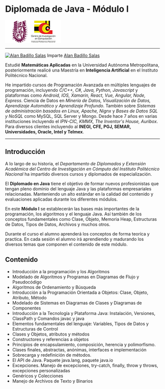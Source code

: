 # Diplomada de Java - Módulo I

[![CIC Logo](./notas/figuras/logo.png)](https://www.cic.ipn.mx)

---

[![Alan Badillo Salas](https://avatars.githubusercontent.com/u/79223578?s=40&v=4 "Alan Badillo Salas")](https://github.com/dragonnomada) Imparte [Alan Badillo Salas](https://github.com/dragonnomada)

Estudié **Matemáticas Aplicadas** en la Universidad Autónoma Metropolitana, posteriormente realicé una Maestría en **Inteligencia Artificial** en el Instituto Politécnico Nacional.

He impartido cursos de Programación Avanzada en múltiples lenguajes de programación, incluyendo *C/C++, C#, Java, Python, Javascript* y plataformas como *Android, IOS, Xamarin, React, Vue, Angular, Node, Express*. Ciencia de Datos en *Minería de Datos, Visualización de Datos, Aprendizaje Automático y Aprendizaje Profundo*. También sobre *Sistemas de administración basados en Linux, Apache, Nignx* y *Bases de Datos SQL y NoSQL* como MySQL, SQL Server y Mongo. Desde hace 7 años en varias instituciones incluyendo el *IPN-CIC, KMMX, The Inventor's House, Auribox*. Para diversos clientes incluyendo al **INEGI, CFE, PGJ, SEMAR, Universidades, Oracle, Intel y Telmex**.

---

## Introducción

A lo largo de su historia, el *Departamento de Diplomados y Extensión Académica del Centro de Investigación en Cómputo del Instituto Politécnico Nacional* ha impartido diversos cursos y diplomados de especialización.

El **Diplomado en Java** tiene el objetivo de formar nuevos profesionistas que tengan pleno dominio del lenguaje Java y las plataformas empresariales relacionadas. Manteniendo un alto estándar en la calidad del contenido y evaluaciones aplicadas durante los diferentes módulos.

En este **Módulo I** se establecerán las bases más importantes de la programación, los algoritmos y el lenguaje Java. Así también de los conceptos fundamentales como Clase, Objeto, Memoria Heap, Estructuras de Datos, Tipos de Datos, Archivos y muchos otros.

Durante el curso el alumno aprenderá los conceptos de forma teoríca y practica. En cada sesión el alumno irá aprendiendo y madurando los diversos temas que componen el contenido de este módulo.

## Contenido

* Introducción a la programación y los
Algoritmos
* Modelado de Algoritmos y Programas
en Diagramas de Flujo y Pseudocódigo
* Algoritmos de Ordenamiento y
Búsqueda
* Introducción a la Programación
Orientada a Objetos: Clase, Objeto,
Atributo, Método
* Modelado de Sistemas en Diagramas de
Clases y Diagramas de Componentes
* Introducción a la Tecnología y
Plataforma Java: Instalación, Versiones,
ClassPath y Comandos javac y java
* Elementos fundamentales del lenguaje:
Variables, Tipos de Datos y Estructuras
de Control
* Clases y Objetos, atributos y métodos
* Constructores y referencias a objetos
* Principios de encapsulamiento,
composición, herencia y polimorfismo.
* Clases finales, abstractas, anónimas,
interfaces e implementación
* Sobrecarga y redefinición de métodos.
* El API de Java. Paquete java.lang,
paquete java.io
* Excepciones. Manejo de excepciones,
try-catch, finally, throw y throws,
excepciones personalizadas
* Genéricos y Colecciones
* Manejo de Archivos de Texto y Binarios
